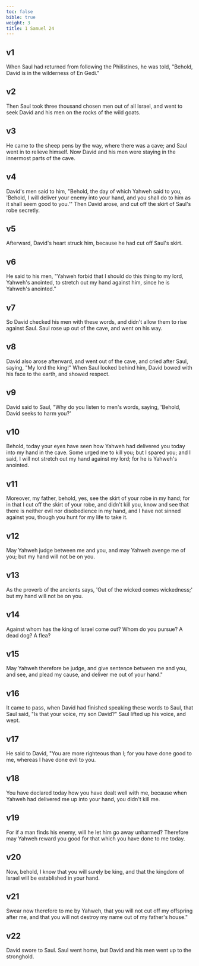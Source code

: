 ```yaml
---
toc: false
bible: true
weight: 3
title: 1 Samuel 24
---
```




## v1 
When Saul had returned from following the Philistines, he was told, "Behold, David is in the wilderness of En Gedi." 

## v2 
Then Saul took three thousand chosen men out of all Israel, and went to seek David and his men on the rocks of the wild goats. 

## v3 
He came to the sheep pens by the way, where there was a cave; and Saul went in to relieve himself. Now David and his men were staying in the innermost parts of the cave. 

## v4 
David's men said to him, "Behold, the day of which Yahweh said to you, 'Behold, I will deliver your enemy into your hand, and you shall do to him as it shall seem good to you.'" Then David arose, and cut off the skirt of Saul's robe secretly. 

## v5 
Afterward, David's heart struck him, because he had cut off Saul's skirt. 

## v6 
He said to his men, "Yahweh forbid that I should do this thing to my lord, Yahweh's anointed, to stretch out my hand against him, since he is Yahweh's anointed." 

## v7 
So David checked his men with these words, and didn't allow them to rise against Saul. Saul rose up out of the cave, and went on his way. 

## v8 
David also arose afterward, and went out of the cave, and cried after Saul, saying, "My lord the king!" When Saul looked behind him, David bowed with his face to the earth, and showed respect. 

## v9 
David said to Saul, "Why do you listen to men's words, saying, 'Behold, David seeks to harm you?' 

## v10 
Behold, today your eyes have seen how Yahweh had delivered you today into my hand in the cave. Some urged me to kill you; but I spared you; and I said, I will not stretch out my hand against my lord; for he is Yahweh's anointed. 

## v11 
Moreover, my father, behold, yes, see the skirt of your robe in my hand; for in that I cut off the skirt of your robe, and didn't kill you, know and see that there is neither evil nor disobedience in my hand, and I have not sinned against you, though you hunt for my life to take it. 

## v12 
May Yahweh judge between me and you, and may Yahweh avenge me of you; but my hand will not be on you. 

## v13 
As the proverb of the ancients says, 'Out of the wicked comes wickedness;' but my hand will not be on you. 

## v14 
Against whom has the king of Israel come out? Whom do you pursue? A dead dog? A flea? 

## v15 
May Yahweh therefore be judge, and give sentence between me and you, and see, and plead my cause, and deliver me out of your hand." 

## v16 
It came to pass, when David had finished speaking these words to Saul, that Saul said, "Is that your voice, my son David?" Saul lifted up his voice, and wept. 

## v17 
He said to David, "You are more righteous than I; for you have done good to me, whereas I have done evil to you. 

## v18 
You have declared today how you have dealt well with me, because when Yahweh had delivered me up into your hand, you didn't kill me. 

## v19 
For if a man finds his enemy, will he let him go away unharmed? Therefore may Yahweh reward you good for that which you have done to me today. 

## v20 
Now, behold, I know that you will surely be king, and that the kingdom of Israel will be established in your hand. 

## v21 
Swear now therefore to me by Yahweh, that you will not cut off my offspring after me, and that you will not destroy my name out of my father's house." 

## v22 
David swore to Saul. Saul went home, but David and his men went up to the stronghold.
